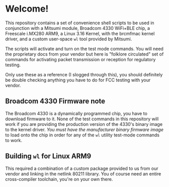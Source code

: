 # Welcome!
This repository contains a set of convenience shell scripts to be used in conjunction with a Mitsumi module,
Broadcom 4330 WiFi+BLE chip, a Freescale i.MX280 ARM9, a Linux 3.16 Kernel, with the brcmfmac kernel driver,
and a custom user-space `wl` tool provided by Mitsumi.

The scripts will activate and turn on the test mode commands. You will need the proprietary docs from your
vendor but here is "folklore circulated" set of commands for activating packet transmission or reception for
regulatory testing.

Only use these as a reference (I slogged through this), you should definitely be double checking anything you have to do for FCC testing with your vendor.

## Broadcom 4330 Firmware note
The Broadcom 4330 is a dynamically programmed chip, you have to download firmware to it. None of the test commands in this repository will work if you are providing the production version of the 4330's binary image to the kernel driver. *You must have the manufacturer binary firmware image* to load onto the chip in order for any of the `wl` utility test-mode commands to work.

## Building `wl` for Linux ARM9
This required a combination of a custom package provided to us from our vendor and linking in the netlink 80211 library. You of course need an entire cross-compiler toolchain, you're on your own there.
